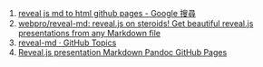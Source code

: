 1. [reveal js md to html github pages - Google 搜尋](https://www.google.com/search?q=reveal+js+md+to+html+github+pages&sxsrf=ALiCzsZ9q6OAxh2iad1cK0an_ul1LtnQLA%3A1668255391487&ei=n45vY9K1Hc2joASVgoeIDA&ved=0ahUKEwiSgYTQz6j7AhXNEYgKHRXBAcEQ4dUDCA8&uact=5&oq=reveal+js+md+to+html+github+pages&gs_lcp=Cgxnd3Mtd2l6LXNlcnAQAzIFCAAQogQ6CggAEEcQ1gQQsAM6BQghEKABOgcIIRCgARAKSgQIQRgASgQIRhgAULkBWJMRYIMVaAFwAXgAgAFxiAH7CJIBBDEwLjOYAQCgAQHIAQrAAQE&sclient=gws-wiz-serp)
1. [webpro/reveal-md: reveal.js on steroids! Get beautiful reveal.js presentations from any Markdown file](https://github.com/webpro/reveal-md)
1. [reveal-md · GitHub Topics](https://github.com/topics/reveal-md)
1. [Reveal.js presentation Markdown Pandoc GitHub Pages](https://gist.github.com/jonashackt/85f9df62986db4e70396e3c494e26b76)